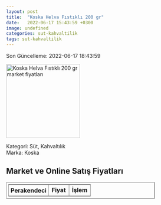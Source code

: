 ```yaml
---
layout: post
title:  "Koska Helva Fıstıklı 200 gr"
date:   2022-06-17 15:43:59 +0300
image: undefined
categories: sut-kahvaltilik
tags: sut-kahvaltilik
---
```


Son Güncelleme: 2022-06-17 18:43:59

<img src="undefined" width="200" alt="Koska Helva Fıstıklı 200 gr market fiyatları" />

Kategori: Süt, Kahvaltılık
<br />
Marka: Koska

<h2>Market ve Online Satış Fiyatları</h2>

<table border="1" style="padding: 5px;width:80%;">
  <tr>
    <td style="padding: 5px;"><strong>Perakendeci</strong></td>
    <td><strong>Fiyat</strong></td>
    <td><strong>İşlem</strong></td>
  </tr>
  
</table>
